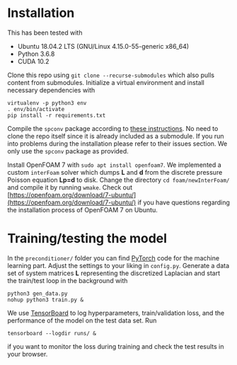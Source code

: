# Installation
This has been tested with
* Ubuntu 18.04.2 LTS (GNU/Linux 4.15.0-55-generic x86_64)
* Python 3.6.8
* CUDA 10.2

Clone this repo using `git clone --recurse-submodules` which also pulls content from submodules. Initialize a virtual environment and install necessary dependencies with
```shell
virtualenv -p python3 env
. env/bin/activate
pip install -r requirements.txt
```

Compile the `spconv` package according to [these instructions](https://github.com/traveller59/spconv#install-on-ubuntu-16041804). No need to clone the repo itself since it is already included as a submodule. If you run into problems during the installation please refer to their issues section. We only use the `spconv` package as provided.

Install OpenFOAM 7 with `sudo apt install openfoam7`. We implemented a custom `interFoam` solver which dumps **L** and **d** from the discrete pressure Poisson equation **Lp=d** to disk. Change the directory `cd foam/newInterFoam/` and compile it by running `wmake`. Check out [https://openfoam.org/download/7-ubuntu/](https://openfoam.org/download/7-ubuntu/) if you have questions regarding the installation process of OpenFOAM 7 on Ubuntu.

# Training/testing the model
In the `preconditioner/` folder you can find [PyTorch](https://pytorch.org/) code for the machine learning part. Adjust the settings to your liking in `config.py`. Generate a data set of system matrices **L** representing the discretized Laplacian and start the train/test loop in the background with
```shell
python3 gen_data.py
nohup python3 train.py &
```
We use [TensorBoard](https://www.tensorflow.org/tensorboard/) to log hyperparameters, train/validation loss, and the performance of the model on the test data set. Run
```shell
tensorboard --logdir runs/ &
```
if you want to monitor the loss during training and check the test results in your browser.
